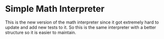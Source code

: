 # Simple Math Interpreter

This is the new version of the math interpreter since it got extremely hard to update and add new tests to it. So this is the same interpreter with a better structure so it is easier to maintain.
